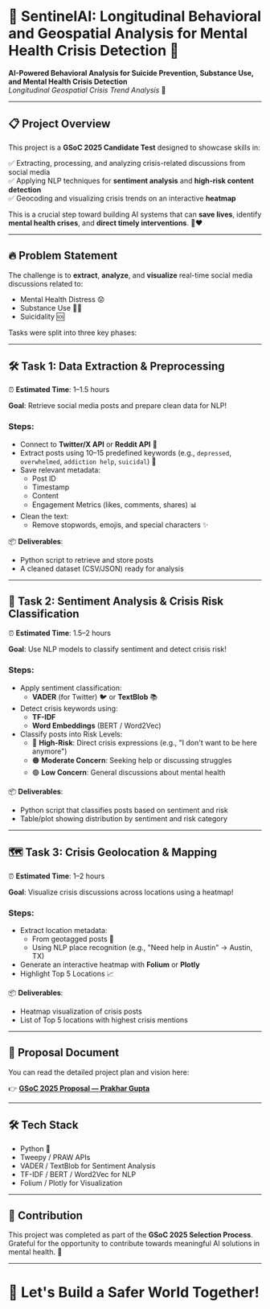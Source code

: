 # 🌟 SentinelAI: Longitudinal Behavioral and Geospatial Analysis for Mental Health Crisis Detection 🌟
**AI-Powered Behavioral Analysis for Suicide Prevention, Substance Use, and Mental Health Crisis Detection**  
*Longitudinal Geospatial Crisis Trend Analysis* 🚀

---

## 📋 Project Overview

This project is a **GSoC 2025 Candidate Test** designed to showcase skills in:

✅ Extracting, processing, and analyzing crisis-related discussions from social media  
✅ Applying NLP techniques for **sentiment analysis** and **high-risk content detection**  
✅ Geocoding and visualizing crisis trends on an interactive **heatmap**

This is a crucial step toward building AI systems that can **save lives**, identify **mental health crises**, and **direct timely interventions**. 🧠❤️

---

## 🔥 Problem Statement

The challenge is to **extract**, **analyze**, and **visualize** real-time social media discussions related to:

- Mental Health Distress 😟
- Substance Use 🍷🚬
- Suicidality 🆘

Tasks were split into three key phases:

---

## 🛠️ Task 1: Data Extraction & Preprocessing

⏰ **Estimated Time**: 1–1.5 hours

**Goal**: Retrieve social media posts and prepare clean data for NLP!

### Steps:
- Connect to **Twitter/X API** or **Reddit API** 📡
- Extract posts using 10–15 predefined keywords (e.g., `depressed`, `overwhelmed`, `addiction help`, `suicidal`) 🧵
- Save relevant metadata:
  - Post ID
  - Timestamp
  - Content
  - Engagement Metrics (likes, comments, shares) 📊
- Clean the text:
  - Remove stopwords, emojis, and special characters ✨

📦 **Deliverables**:
- Python script to retrieve and store posts
- A cleaned dataset (CSV/JSON) ready for analysis

---

## 💬 Task 2: Sentiment Analysis & Crisis Risk Classification

⏰ **Estimated Time**: 1.5–2 hours

**Goal**: Use NLP models to classify sentiment and detect crisis risk!

### Steps:
- Apply sentiment classification:
  - **VADER** (for Twitter) 🐦 or **TextBlob** 📚
- Detect crisis keywords using:
  - **TF-IDF**
  - **Word Embeddings** (BERT / Word2Vec)
- Classify posts into Risk Levels:
  - 🔴 **High-Risk**: Direct crisis expressions (e.g., "I don't want to be here anymore")
  - 🟠 **Moderate Concern**: Seeking help or discussing struggles
  - 🟢 **Low Concern**: General discussions about mental health

📦 **Deliverables**:
- Python script that classifies posts based on sentiment and risk
- Table/plot showing distribution by sentiment and risk category

---

## 🗺️ Task 3: Crisis Geolocation & Mapping

⏰ **Estimated Time**: 1–2 hours

**Goal**: Visualize crisis discussions across locations using a heatmap!

### Steps:
- Extract location metadata:
  - From geotagged posts 📍
  - Using NLP place recognition (e.g., "Need help in Austin" → Austin, TX)
- Generate an interactive heatmap with **Folium** or **Plotly**
- Highlight Top 5 Locations 📈

📦 **Deliverables**:
- Heatmap visualization of crisis posts
- List of Top 5 locations with highest crisis mentions

---

## 📄 Proposal Document

You can read the detailed project plan and vision here:

👉 [**GSoC 2025 Proposal — Prakhar Gupta**](https://docs.google.com/document/d/1fak3_rfyA8PrAz3lJ76iI4nob8sCmk85h8YGm1Gtoqg/edit?usp=sharing)  

---

## 🛠️ Tech Stack

- Python 🐍
- Tweepy / PRAW APIs
- VADER / TextBlob for Sentiment Analysis
- TF-IDF / BERT / Word2Vec for NLP
- Folium / Plotly for Visualization

---

## 🤝 Contribution

This project was completed as part of the **GSoC 2025 Selection Process**.  
Grateful for the opportunity to contribute towards meaningful AI solutions in mental health. 🙏

---

# 🚀 Let's Build a Safer World Together!
